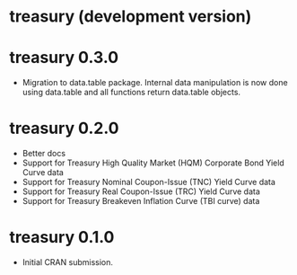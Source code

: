 # treasury (development version)

# treasury 0.3.0

* Migration to data.table package. Internal data manipulation is now done using
  data.table and all functions return data.table objects.

# treasury 0.2.0

* Better docs
* Support for Treasury High Quality Market (HQM) Corporate Bond Yield Curve data
* Support for Treasury Nominal Coupon-Issue (TNC) Yield Curve data
* Support for Treasury Real Coupon-Issue (TRC) Yield Curve data
* Support for Treasury Breakeven Inflation Curve (TBI curve) data

# treasury 0.1.0

* Initial CRAN submission.
